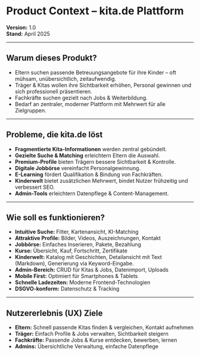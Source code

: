 # Product Context – kita.de Plattform

**Version:** 1.0  
**Stand:** April 2025

---

## Warum dieses Produkt?

- Eltern suchen passende Betreuungsangebote für ihre Kinder – oft mühsam, unübersichtlich, zeitaufwendig.
- Träger & Kitas wollen ihre Sichtbarkeit erhöhen, Personal gewinnen und sich professionell präsentieren.
- Fachkräfte suchen gezielt nach Jobs & Weiterbildung.
- Bedarf an zentraler, moderner Plattform mit Mehrwert für alle Zielgruppen.

---

## Probleme, die kita.de löst

- **Fragmentierte Kita-Informationen** werden zentral gebündelt.
- **Gezielte Suche & Matching** erleichtern Eltern die Auswahl.
- **Premium-Profile** bieten Trägern bessere Sichtbarkeit & Kontrolle.
- **Digitale Jobbörse** vereinfacht Personalgewinnung.
- **E-Learning** fördert Qualifikation & Bindung von Fachkräften.
- **Kinderwelt** bietet zusätzlichen Mehrwert, bindet Nutzer frühzeitig und verbessert SEO.
- **Admin-Tools** erleichtern Datenpflege & Content-Management.

---

## Wie soll es funktionieren?

- **Intuitive Suche:** Filter, Kartenansicht, KI-Matching
- **Attraktive Profile:** Bilder, Videos, Auszeichnungen, Kontakt
- **Jobbörse:** Einfaches Inserieren, Pakete, Bezahlung
- **Kurse:** Übersicht, Kauf, Fortschritt, Zertifikate
- **Kinderwelt:** Katalog mit Geschichten, Detailansicht mit Text (Markdown), Generierung via Keyword-Eingabe.
- **Admin-Bereich:** CRUD für Kitas & Jobs, Datenimport, Uploads
- **Mobile First:** Optimiert für Smartphones & Tablets
- **Schnelle Ladezeiten:** Moderne Frontend-Technologien
- **DSGVO-konform:** Datenschutz & Tracking

---

## Nutzererlebnis (UX) Ziele

- **Eltern:** Schnell passende Kitas finden & vergleichen, Kontakt aufnehmen
- **Träger:** Einfach Profile & Jobs verwalten, Sichtbarkeit steigern
- **Fachkräfte:** Passende Jobs & Kurse entdecken, bewerben, lernen
- **Admins:** Übersichtliche Verwaltung, einfache Datenpflege
